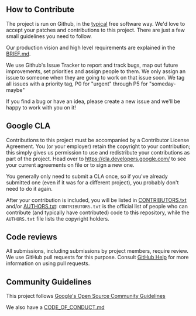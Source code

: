 ## How to Contribute

The project is run on Github, in the [typical](http://producingoss.com) free software way. 
We'd love to accept your patches and contributions to this project. 
There are just a few small guidelines you need to follow.

Our production vision and high level requirements are explained in the [BRIEF.md](BRIEF.md).

We use Github's Issue Tracker to report and track bugs, map out future improvements, set priorities and assign people to them.
We only assign an issue to someone when they are going to work on that issue soon.
We tag all issues with a priority tag, P0 for "urgent" through P5 for "someday-maybe"

If you find a bug or have an idea, please create a new issue and we'll be happy to work with you on it!

## Google CLA

Contributions to this project must be accompanied by a Contributor License Agreement. 
You (or your employer) retain the copyright to your contribution; 
this simply gives us permission to use and redistribute your contributions as part of the project.
Head over to <https://cla.developers.google.com/> to see your current agreements on file or to sign a new one.

You generally only need to submit a CLA once, so if you've already submitted one (even if it was for a different project), you probably don't need to do it again.

After your contribution is included, you will be listed in [CONTRIBUTORS.txt](CONTRIBUTORS.txt) and/or [AUTHORS.txt](AUTHORS.txt):
`CONTRIBUTORS.txt` is the official list of people who can contribute (and typically have contributed) code to this repository, while the `AUTHORS.txt` file lists the copyright holders.

## Code reviews

All submissions, including submissions by project members, require review. 
We use GitHub pull requests for this purpose. 
Consult [GitHub Help](https://help.github.com/articles/about-pull-requests/) for more information on using pull requests.

## Community Guidelines

This project follows [Google's Open Source Community Guidelines](https://opensource.google.com/conduct/)

We also have a [CODE_OF_CONDUCT.md](CODE_OF_CONDUCT.md)

